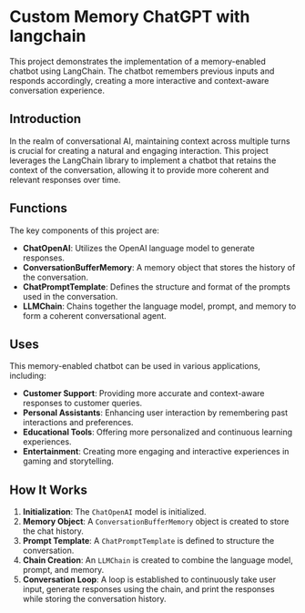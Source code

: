 # Custom Memory ChatGPT with langchain

This project demonstrates the implementation of a memory-enabled chatbot using LangChain. The chatbot remembers previous inputs and responds accordingly, creating a more interactive and context-aware conversation experience.

## Introduction

In the realm of conversational AI, maintaining context across multiple turns is crucial for creating a natural and engaging interaction. This project leverages the LangChain library to implement a chatbot that retains the context of the conversation, allowing it to provide more coherent and relevant responses over time.

## Functions

The key components of this project are:

- **ChatOpenAI**: Utilizes the OpenAI language model to generate responses.
- **ConversationBufferMemory**: A memory object that stores the history of the conversation.
- **ChatPromptTemplate**: Defines the structure and format of the prompts used in the conversation.
- **LLMChain**: Chains together the language model, prompt, and memory to form a coherent conversational agent.

## Uses

This memory-enabled chatbot can be used in various applications, including:

- **Customer Support**: Providing more accurate and context-aware responses to customer queries.
- **Personal Assistants**: Enhancing user interaction by remembering past interactions and preferences.
- **Educational Tools**: Offering more personalized and continuous learning experiences.
- **Entertainment**: Creating more engaging and interactive experiences in gaming and storytelling.

## How It Works

1. **Initialization**: The `ChatOpenAI` model is initialized.
2. **Memory Object**: A `ConversationBufferMemory` object is created to store the chat history.
3. **Prompt Template**: A `ChatPromptTemplate` is defined to structure the conversation.
4. **Chain Creation**: An `LLMChain` is created to combine the language model, prompt, and memory.
5. **Conversation Loop**: A loop is established to continuously take user input, generate responses using the chain, and print the responses while storing the conversation history.


